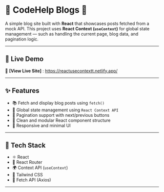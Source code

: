 # 📰 CodeHelp Blogs 🧠

A simple blog site built with **React** that showcases posts fetched from a mock API. 
This project uses **React Context (`useContext`)** for global state management — such as handling the current page, blog data, and pagination logic.

---

## 🔗 Live Demo

🚀 **[View Live Site]** : https://reactusecontextt.netlify.app/

---

## ✨ Features

- 📚 Fetch and display blog posts using `fetch()`
- 🔄 Global state management using `React Context API`
- 🔢 Pagination support with next/previous buttons
- 🧠 Clean and modular React component structure
- 📱 Responsive and minimal UI

---

## 🧱 Tech Stack

- ⚛️ React
- 🧩 React Router
- 🌍 Context API (`useContext`)
- 💅 Tailwind CSS 
- 📡 Fetch API (Axios)

---
